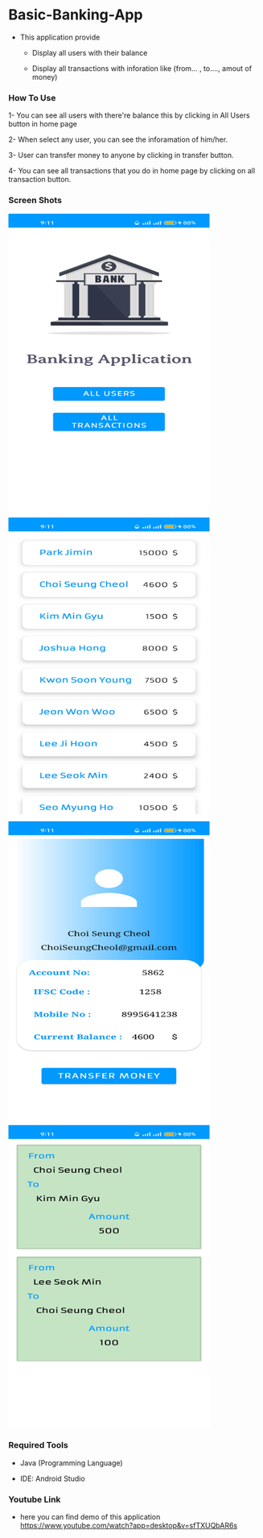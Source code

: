 # Basic-Banking-App
- This application provide 

    - Display all users with their balance 
    
    - Display all transactions with inforation like (from... , to...., amout of money)

### How To Use
1- You can see all users with there're balance this by clicking in All Users button in home page

2- When select any user, you can see the inforamation of him/her.

3- User can transfer money to anyone by clicking in transfer button. 

4- You can see all transactions that you do in home page by clicking on all transaction button.

### Screen Shots
<img src="https://github.com/MernaHesham10/Basic-Banking-App/blob/main/Screenshot/1.jpg" width="400" height="600">

<br>
<img src="https://github.com/MernaHesham10/Basic-Banking-App/blob/main/Screenshot/2.jpg" width="400" height="600">
<br>
<img src="https://github.com/MernaHesham10/Basic-Banking-App/blob/main/Screenshot/3.jpg" width="400" height="600">
<br>
<img src="https://github.com/MernaHesham10/Basic-Banking-App/blob/main/Screenshot/4.jpg" width="400" height="600">

### Required Tools
- Java (Programming Language)

- IDE: Android Studio

### Youtube Link
- here you can find demo of this application https://www.youtube.com/watch?app=desktop&v=sfTXUQbAR6s
    
